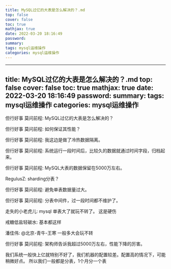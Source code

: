 ```yaml
---
title: MySQL过亿的大表是怎么解决的？.md
top: false
cover: false
toc: true
mathjax: true
date: 2022-03-20 18:16:49
password:
summary:
tags: mysql运维操作
categories: mysql运维操作
---
```

---
title: MySQL过亿的大表是怎么解决的？.md
top: false
cover: false
toc: true
mathjax: true
date: 2022-03-20 18:16:49
password:
summary:
tags: mysql运维操作
categories: mysql运维操作
---
但行好事  莫问前程:
MySQL过亿的大表是怎么解决的？

但行好事  莫问前程:
如何保证其性能？

但行好事  莫问前程:
我这边是做了冷热数据隔离。

但行好事  莫问前程:
系统运行一段时间后，比较久的数据就通过时间字段，归档起来。

但行好事  莫问前程:
MySQL大表的数据保留在5000万左右。

RegulusZ:
sharding分表？

但行好事  莫问前程:
避免单表数据量过大。

但行好事  莫问前程:
分表中间件，过一段时间都不维护了。

走失的小老虎儿:
mysql 单表大了就玩不转了。 这是硬伤

戒糖低盐轻碳水:
基本都这样

潘佳伟:
@北京-青牛-王寒 一般多大会玩不转

但行好事  莫问前程:
架构师告诉我超过5000万左右，性能下降的厉害。

我们系统一般快上亿就特别不好了，我们机器的配置较差。配置高的情况下，可能稍微好点。
所以我们一般都是分表，1个月分一个表
